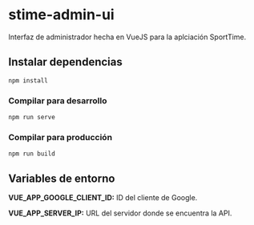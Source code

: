 # stime-admin-ui
Interfaz de administrador hecha en VueJS para la aplciación SportTime.

## Instalar dependencias
```
npm install
```

### Compilar para desarrollo
```
npm run serve
```

### Compilar para producción
```
npm run build
```

## Variables de entorno

**VUE_APP_GOOGLE_CLIENT_ID:** ID del cliente de Google.

**VUE_APP_SERVER_IP:** URL del servidor donde se encuentra la API.